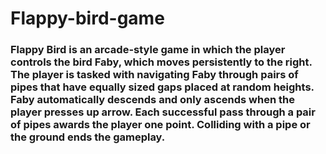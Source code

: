 # Flappy-bird-game

### Flappy Bird is an arcade-style game in which the player controls the bird Faby, which moves persistently to the right. The player is tasked with navigating Faby through pairs of pipes that have equally sized gaps placed at random heights. Faby automatically descends and only ascends when the player presses up arrow. Each successful pass through a pair of pipes awards the player one point. Colliding with a pipe or the ground ends the gameplay. 
